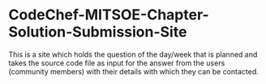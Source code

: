 # CodeChef-MITSOE-Chapter-Solution-Submission-Site

This is a site which holds the question of the day/week that is planned and takes the source code file as input for the answer from the users (community members) with their details with which they can be contacted. 
